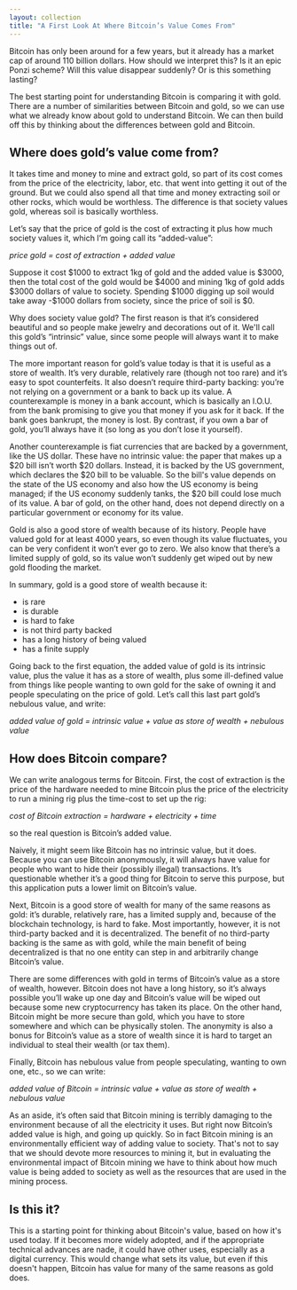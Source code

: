 ```yaml
---
layout: collection
title: "A First Look At Where Bitcoin’s Value Comes From"
---
```


<p>Bitcoin has only been around for a few years, but it already has a market cap of around 110 billion dollars. How should we interpret this? Is it an epic Ponzi scheme? Will this value disappear suddenly? Or is this something lasting?</p>

<p>The best starting point for understanding Bitcoin is comparing it with gold. There are a number of similarities between Bitcoin and gold, so we can use what we already know about gold to understand Bitcoin. We can then build off this by thinking about the differences between gold and Bitcoin.</p>

<h2>Where does gold’s value come from?</h2>

<p>It takes time and money to mine and extract gold, so part of its cost comes from the price of the electricity, labor, etc. that went into getting it out of the ground. But we could also spend all that time and money extracting soil or other rocks, which would be worthless. The difference is that society values gold, whereas soil is basically worthless.</p>

<p>Let’s say that the price of gold is the cost of extracting it plus how much society values it, which I’m going call its “added-value”:</p>

<p><i>price gold = cost of extraction + added value</i></p>

<p>Suppose it cost $1000 to extract 1kg of gold and the added value is $3000, then the total cost of the gold would be $4000 and mining 1kg of gold adds $3000 dollars of value to society. Spending $1000 digging up soil would take away -$1000 dollars from society, since the price of soil is $0.</p>

<p>Why does society value gold? The first reason is that it’s considered beautiful and so people make jewelry and decorations out of it. We'll call this gold’s “intrinsic” value, since some people will always want it to make things out of.</p>

<p>The more important reason for gold’s value today is that it is useful as a store of wealth. It’s very durable, relatively rare (though not too rare) and it’s easy to spot counterfeits. It also doesn’t require third-party backing: you’re not relying on a government or a bank to back up its value. A counterexample is money in a bank account, which is basically an I.O.U. from the bank promising to give you that money if you ask for it back. If the bank goes bankrupt, the money is lost. By contrast, if you own a bar of gold, you’ll always have it (so long as you don’t lose it yourself).</p>

<p>Another counterexample is fiat currencies that are backed by a government, like the US dollar. These have no intrinsic value: the paper that makes up a $20 bill isn’t worth $20 dollars. Instead, it is backed by the US government, which declares the $20 bill to be valuable. So the bill's value depends on the state of the US economy and also how the US economy is being managed; if the US economy suddenly tanks, the $20 bill could lose much of its value. A bar of gold, on the other hand, does not depend directly on a particular government or economy for its value.</p>

<p>Gold is also a good store of wealth because of its history. People have valued gold for at least 4000 years, so even though its value fluctuates, you can be very confident it won’t ever go to zero. We also know that there’s a limited supply of gold, so its value won’t suddenly get wiped out by new gold flooding the market.</p>

<p>In summary, gold is a good store of wealth because it:
<ul>
  <li>is rare</li>
  <li>is durable</li>
  <li>is hard to fake</li>
  <li>is not third party backed</li>
  <li>has a long history of being valued</li>
  <li>has a finite supply</li>
</ul>
</p>

<p>Going back to the first equation, the added value of gold is its intrinsic value, plus the value it has as a store of wealth, plus some ill-defined value from things like people wanting to own gold for the sake of owning it and people speculating on the price of gold. Let’s call this last part gold’s nebulous value, and write:</p>

<p><i>added value of gold = intrinsic value + value as store of wealth + nebulous value</i></p>

<h2>How does Bitcoin compare?</h2>

<p>We can write analogous terms for Bitcoin. First, the cost of extraction is the price of the hardware needed to mine Bitcoin plus the price of the electricity to run a mining rig plus the time-cost to set up the rig:</p>

<p><i>cost of Bitcoin extraction = hardware + electricity + time</i></p>

<p>so the real question is Bitcoin’s added value.</p>

<p>Naively, it might seem like Bitcoin has no intrinsic value, but it does. Because you can use Bitcoin anonymously, it will always have value for people who want to hide their (possibly illegal) transactions. It’s questionable whether it’s a good thing for Bitcoin to serve this purpose, but this application puts a lower limit on Bitcoin’s value.</p>

<p>Next, Bitcoin is a good store of wealth for many of the same reasons as gold: it’s durable, relatively rare, has a limited supply and, because of the blockchain technology, is hard to fake. Most importantly, however, it is not third-party backed and it is decentralized. The benefit of no third-party backing is the same as with gold, while the main benefit of being decentralized is that no one entity can step in and arbitrarily change Bitcoin’s value.</p>

<p>There are some differences with gold in terms of Bitcoin’s value as a store of wealth, however. Bitcoin does not have a long history, so it’s always possible you’ll wake up one day and Bitcoin’s value will be wiped out because some new cryptocurrency has taken its place. On the other hand, Bitcoin might be more secure than gold, which you have to store somewhere and which can be physically stolen. The anonymity is also a bonus for Bitcoin’s value as a store of wealth since it is hard to target an individual to steal their wealth (or tax them).</p>

<p>Finally, Bitcoin has nebulous value from people speculating, wanting to own one, etc., so we can write:</p>

<p><i>added value of Bitcoin = intrinsic value + value as store of wealth + nebulous value</i></p>

<p>As an aside, it’s often said that Bitcoin mining is terribly damaging to the environment because of all the electricity it uses. But right now Bitcoin’s added value is high, and going up quickly. So in fact Bitcoin mining is an environmentally efficient way of adding value to society. That's not to say that we should devote more resources to mining it, but in evaluating the environmental impact of Bitcoin mining we have to think about how much value is being added to society as well as the resources that are used in the mining process.</p>


<h2>Is this it?</h2>

<p>This is a starting point for thinking about Bitcoin's value, based on how it's used today. If it becomes more widely adopted, and if the appropriate technical advances are nade, it could have other uses, especially as a digital currency. This would change what sets its value, but even if this doesn't happen, Bitcoin has value for many of the same reasons as gold does.</p>














